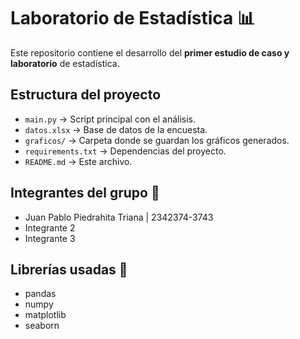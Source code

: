 # Laboratorio de Estadística 📊

Este repositorio contiene el desarrollo del **primer estudio de caso y laboratorio** de estadística.

## Estructura del proyecto
- `main.py` → Script principal con el análisis.
- `datos.xlsx` → Base de datos de la encuesta.
- `graficos/` → Carpeta donde se guardan los gráficos generados.
- `requirements.txt` → Dependencias del proyecto.
- `README.md` → Este archivo.

## Integrantes del grupo 👥
- Juan Pablo Piedrahita Triana | 2342374-3743
- Integrante 2
- Integrante 3

## Librerías usadas 🐍
- pandas
- numpy
- matplotlib
- seaborn
